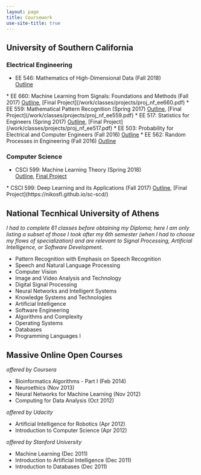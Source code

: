 ```yaml
---
layout: page
title: Coursework
use-site-title: true
---
```


<script type="text/javascript">
function showOrHide(id) 
{
    var div = document.getElementById(id);
    if (div.style.display == "block") 
    {
        div.style.display = "none";
    }
    else 
    {
        div.style.display = "block";
    }
}
</script>

## University of Southern California
### Electrical Engineering
* EE 546: Mathematics of High-Dimensional Data (Fall 2018)  
<a href="javascript:showOrHide('syl_ee546');">Outline</a>  
<div style="display:none" id="syl_ee546">
<ol class="listing-grey" style="margin-left: 4%;">
  <li>Introduction to Mathematics of Data; Sample Applications; Optimization Basics</li>
  <li>Optimization for Modern Data Analysis I: First Order Methods, Accelerated Schemes</li>
  <li>Optimization for Modern Data Analysis II: Sub-Gradients and Non-Smooth Optimization, Incremental and Stochastic Schemes</li>
  <li>Basics of Concentration of Measure and High Dimensional Probability</li>
  <li>Non-Asymptotic Random Matrix Theory and Matrix Concentration</li>
  <li>Dimension Reduction, Sketching, and Applications</li>
  <li>Fast and Randomized Methods for Numerical Linear Algebra</li>
  <li>Clustering I: Matrix Perturbation Theory</li>
  <li>Clustering II: Spectral Algorithms, Application in Community Detection</li>
  <li>Linear Inverse Problems I: Compressive Sensing and Sparsity, Recommender Systems, Matrix Completion and Low-Rank Modeling</li>
  <li>Linear Inverse Problems II: Recovery of ne-scale Data from coarse-scale Measurements: Applications in Deblurring, Fluorescence Microscopy, Wireless Communications, Medical Imaging and Computer Vision</li>
  <li>Modern Theory of Linear Inverse Problems; Iterative Algorithms and Non-Convex Optimization; Phase Retrieval and Computational Imaging</li>
  <li>Discrete and Submodular Optimization and Learning</li>
  <li>Learning Representations; Sparse Coding; Word Embeddings</li>
  <li>Kernel Methods; “Shallow" and “Deep" Learning</li>
</ol>
</div>
* EE 660: Machine Learning from Signals: Foundations and Methods (Fall 2017)  
<a href="javascript:showOrHide('syl_ee660');">Outline</a>, [Final Project](/work/classes/projects/proj_nf_ee660.pdf)
<div style="display:none" id="syl_ee660">
<ol class="listing-grey" style="margin-left: 4%;">
    <li>Introduction to Machine Learning</li>
    <li>Key Issues and Concepts in Machine Learning</li>
    <li>Multidimensional Regression: Linear Regression, Maximum-Likelihood and MAP Estimation, Ridge Regression, Bayesian regression; Learning Linear and Non-Linear Relationships</li>
    <li>Review of Convexity and Optimization</li>
    <li>Logistic Regression</li>
    <li>Feasibility of Learning: Deterministic and Statistical Views; Hoeffding Inequality; Inductive Bias</li>
    <li>Complexity of Learning I: Generalization; Estimation of Error on New Data; Implications in Dataset Usage</li>
    <li>Complexity of Learning II: Bias-Variance Decomposition; Learning Curves; Overfitting</li>
    <li>Regularization; Feature Reduction; Sparsity</li>
    <li>Model Selection and Validation</li>
    <li>Boosting Techniques and Decision Trees</li>
    <li>Kernel Methods</li>
    <li>Semi-Supervised Learning for Classification</li>
    <li>Unsupervised Learning for Clustering: Statistical Techniques</li>
    <li>Unsupervised Learning for Clustering: Other Techniques</li>
</ol>
</div>
* EE 559: Mathematical Pattern Recognition (Spring 2017)  
<a href="javascript:showOrHide('syl_ee559');">Outline</a>, [Final Project](/work/classes/projects/proj_nf_ee559.pdf)
<div style="display:none" id="syl_ee559">
<ol class="listing-grey" style="margin-left: 4%;">
    <li>Basic Concepts in Pattern Recognition; A Paradigm in Pattern Recognition</li>
    <li>Distribution-Free Classification I: Classifier Design; Discriminant Functions</li>
    <li>Distribution-Free Classification II: Training and Optimization for Supervised Learning; Perceptron; Support Vector Machines</li>
    <li>Statistical Classification I: Statistics are Known - Bayes Decision Theory</li>
    <li>Statistical Classification II: Statistics are Partially Known - Parameter Estimation: Maximum Likelihood, Maximum A Posteriori, Bayesian Estimation</li>
    <li>Statistical Classification III: Statistics are Unknown - Non-Parametric Techniques: Histogram, Parzen Windows, k-Nearest Neighbors</li>
    <li>Statistical Classification IV: Supervised Learning</li>
    <li>Validation and Cross-Validation; Feature Selection and Reduction</li>
    <li>Artificial Neural Networks</li>
</ol>
</div>
* EE 517: Statistics for Engineers (Spring 2017)  
<a href="javascript:showOrHide('syl_ee517');">Outline</a>, [Final Project](/work/classes/projects/proj_nf_ee517.pdf)
<div style="display:none" id="syl_ee517">
<ol class="listing-grey" style="margin-left: 4%;">
    <li>Overview of Statistics; Probability Review</li>
    <li>Sampling Distributions</li>
    <li>Point Estimation</li>
    <li>Confidence Intervals</li>
    <li>Hypothesis Testing</li>
    <li>Tests for Probability Densities; Contingency Tables</li>
    <li>Sufficient Statistics; Cramer-Rao Bound; Ratio Hypothesis Tests</li>
    <li>Sequential Tests; Linear Regression; Heteroscedasticity</li>
    <li>Multiple Regression; Multicollinearity Diagnostics</li>
    <li>Model Building; Stepwise Regression; Statistical Process Control</li>
    <li>Other Regression Types; ANOVA</li>
    <li>Runs; Experimental Design; Bayesian Statistics</li>
    <li>Expectation-Maximization; Hierarchical Bayes and Gibbs Samplers; Non-Parametric/Robust Tools</li>
</ol>
</div>
* EE 503: Probability for Electrical and Computer Engineers (Fall 2016)  
<a href="javascript:showOrHide('syl_ee503');">Outline</a>
<div style="display:none" id="syl_ee503">
<ol class="listing-grey" style="margin-left: 4%;">
    <li>Logic and Sets; Sigma Algebras; Probability Axioms</li>
    <li>Independence; Total Probability; Bayes' Theorem</li>
    <li>Combinatorics; Binomial Theorem; Limits of Sequences</li>
    <li>Poisson Theorem; Negative Binomial; Formal Reasoning</li>
    <li>Random Variables; Densities and Cumulative Distributions</li>
    <li>Expectations and Moments of Random Variables</li>
    <li>Covariance; Correlation; Uncertainty Principles</li>
    <li>Stochastic Convergence; Laws of Large Numbers</li>
    <li>Conditional Expectations; Maximum Likelihood Estimation</li>
    <li>Transformed Densities; Random Sampling; Entropy</li>
    <li>Central Limit Theorem and Applications; Confidence Intervals</li>
    <li>Financial Engineering; Introduction to Martingales and Markov Chains</li>
    <li>Markov Chains: Estimation</li>
    <li>Markov Chains and Queues: Advanced Applications</li>
</ol>
</div>
* EE 562: Random Processes in Engineering (Fall 2016)  
<a href="javascript:showOrHide('syl_ee562');">Outline</a>
<div style="display:none" id="syl_ee562">
<ol class="listing-grey" style="margin-left: 4%;">
    <li>Definition of Random Processes: Random Variables, Random Vectors, Random Sequences, Random Waveforms, etc.</li>
    <li>Second Order Statistics: Properties of Correlation Functions</li>
    <li>Covariance Matrix Factorization; Eigenvalues - Eigenvectors; Causal Factoring and Whitening Concepts</li>
    <li>Gaussian Processes</li>
    <li>Simple Hypothesis Tests</li>
    <li>Linear Minimum-Mean-Square-Error Estimation; Orthogonality Principle</li>
    <li>Linear Operations on Random Processes; Convergence Concepts: Convolution, Integration, Differentiation</li>
    <li>Frequency Domain Analysis: Time Invariant Linear Operations</li>
    <li>Energy Spectra; Power Spectra; White Noise Approximations</li>
    <li>Linear Transformations of Wide-Sense Stationary Random Processes; Spectral Factorization; Applications</li>
    <li>Poisson Distributed Events in Time; Campbell’s Theorem</li>
    <li>Karhuenen-Loeve Expansions of Finite Intervals</li>
    <li>Narrowband Process Representations</li>
    <li>Time Averages; Ergodicity</li>
</ol>
</div>

### Computer Science
* CSCI 599: Machine Learning Theory (Spring 2018)  
<a href="javascript:showOrHide('syl_csci599b');">Outline</a>, [Final Project](/work/classes/projects/proj_nf_csci599b.pdf.pdf)
<div style="display:none" id="syl_csci599b">
<ol class="listing-grey" style="margin-left: 4%;">
    <li>Introduction to Machine Learning Theory; Supervised Learning</li>
    <li>Online Learning: Winnow, Best Experts, Weighted Majority, Perceptron Algorithms</li>
    <li>Generic Bounds for Online Learning</li>
    <li>VC dimension and Sample Complexity</li>
    <li>PAC Learning Model; Online to PAC Conversion; Occam's Razor</li>
    <li>VC Dimension and Sample Complexity of PAC Learning</li>
    <li>Weak and Strong Learning</li>
    <li>Boosting</li>
    <li>PAC Learning with Noise: Random Classification Noise, Malicious Noise</li>
    <li>Statistical Query (SQ) Learning; Simulating SQ Queries in the Presence of Random Classification Noise</li>
    <li>Adaboost Algorithm and Analysis</li>
</ol>
</div>
* CSCI 599: Deep Learning and its Applications (Fall 2017)  
 <a href="javascript:showOrHide('syl_csci599');">Outline</a>, [Final Project](https://nikosfl.github.io/sc-scd/)
<div style="display:none" id="syl_csci599">
<ol class="listing-grey" style="margin-left: 4%;">
    <li>Machine Learning Review</li>
    <li>Loss Functions and Optimization; Feed Forward Neural Networks</li>
    <li>Convolutional Neural Networks (CNNs)</li>
    <li>Training Neural Networks</li>
    <li>CNN Architectures</li>
    <li>Deep Learning Software</li>
    <li>Recurrent Neural Networks</li>
    <li>Generative Adversarial Networks (GANs)</li>
    <li>Variational Autoencoders</li>
    <li>PixelRNN; PixelCNN</li>
    <li>Deep Reinforcement Learning</li>
    <li>InfoGAN; CycleGAN</li>
    <li>Attention Networks; Relational Networks; Memory Networks</li>
    <li>AlphaGo; AlphaGo Zero</li>
    <li>Imitation Learning</li>
</ol>
</div>

## National Tecnhical University of Athens
*I had to complete 61 classes before obtaining my Diploma; here I am only listing a subset of those I took after my 6th semester (when I had to choose my flows of specialization) and are relevant to Signal Processing, Artificial Intelligence, or Software Development.* 
* Pattern Recognition with Emphasis on Speech Recognition 
* Speech and Natural Language Processing 
* Computer Vision 
* Image and Video Analysis and Technology
* Digital Signal Processing
* Neural Networks and Intelligent Systems 
* Knowledge Systems and Technologies 
* Artificial Intelligence  
* Software Engineering 
* Algorithms and Complexity
* Operating Systems 
* Databases 
* Programming Languages I
<!-- * Physiological Systems Modeling, Simulation, and Control * Optimization Techniques and Control Applications * Graph Theory -->
<!-- * Applied Mathematics - Calculus of Variations * Biomedical Technology Laboratory * Electromagnetic Compatibility -->
<!-- * Mathematical Logic for Computer Science * Control Systems Design -->

## Massive Online Open Courses
*offered by Coursera*
* Bioinformatics Algorithms - Part I (Feb 2014)
* Neuroethics (Nov 2013)
* Neural Networks for Machine Learning (Nov 2012)
* Computing for Data Analysis (Oct 2012)  

*offered by Udacity*
* Artificial Intelligence for Robotics (Apr 2012)
* Introduction to Computer Science (Apr 2012)  

*offered by Stanford University*
* Machine Learning (Dec 2011)  
* Introduction to Artificial Intelligence (Dec 2011) 
* Introduction to Databases (Dec 2011) 

<!--[[Syllabus](/work/classes/syllabus/syl_ee546.pdf)]-->  
<!--[[Syllabus](/work/classes/syllabus/syl_ee660.pdf)], [[Final Project](/work/classes/projects/proj_nf_ee660.pdf)]-->
<!-- [[Syllabus](/work/classes/syllabus/syl_ee559.pdf)], [[Final Project](/work/classes/projects/proj_nf_ee559.pdf)] -->
<!-- [[Syllabus](/work/classes/syllabus/syl_ee517.pdf)], [[Final Project](/work/classes/projects/proj_nf_ee517.pdf)] -->
<!-- [[Syllabus](/work/classes/syllabus/syl_ee503.pdf)] -->
<!-- [[Syllabus](/work/classes/syllabus/syl_ee562.pdf)] -->
<!-- [[Syllabus](http://www.iliasdiakonikolas.org/teaching/Spring18/CSCI599.html)], [[Final Project](/work/classes/projects/proj_nf_csci599b.pdf)] -->
<!-- [[Syllabus](/work/classes/syllabus/syl_ee599.pdf)], [[Final Project](https://nikosfl.github.io/sc-scd/)] -->
